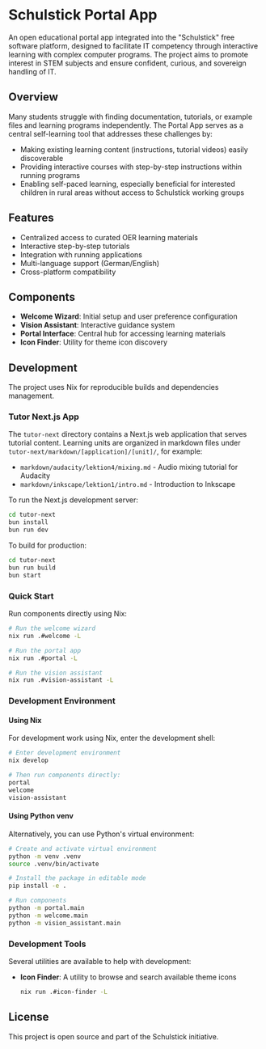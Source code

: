 # Schulstick Portal App

An open educational portal app integrated into the "Schulstick" free software platform, designed to facilitate IT competency through interactive learning with complex computer programs. The project aims to promote interest in STEM subjects and ensure confident, curious, and sovereign handling of IT.

## Overview

Many students struggle with finding documentation, tutorials, or example files and learning programs independently. The Portal App serves as a central self-learning tool that addresses these challenges by:

- Making existing learning content (instructions, tutorial videos) easily discoverable
- Providing interactive courses with step-by-step instructions within running programs
- Enabling self-paced learning, especially beneficial for interested children in rural areas without access to Schulstick working groups

## Features

- Centralized access to curated OER learning materials
- Interactive step-by-step tutorials
- Integration with running applications
- Multi-language support (German/English)
- Cross-platform compatibility

## Components

- **Welcome Wizard**: Initial setup and user preference configuration
- **Vision Assistant**: Interactive guidance system
- **Portal Interface**: Central hub for accessing learning materials
- **Icon Finder**: Utility for theme icon discovery

## Development

The project uses Nix for reproducible builds and dependencies management.

### Tutor Next.js App

The `tutor-next` directory contains a Next.js web application that serves tutorial content. Learning units are organized in markdown files under `tutor-next/markdown/[application]/[unit]/`, for example:

- `markdown/audacity/lektion4/mixing.md` - Audio mixing tutorial for Audacity
- `markdown/inkscape/lektion1/intro.md` - Introduction to Inkscape

To run the Next.js development server:

```bash
cd tutor-next
bun install
bun run dev
```

To build for production:

```bash
cd tutor-next
bun run build
bun start
```

### Quick Start

Run components directly using Nix:

```bash
# Run the welcome wizard
nix run .#welcome -L

# Run the portal app
nix run .#portal -L

# Run the vision assistant
nix run .#vision-assistant -L
```

### Development Environment

#### Using Nix

For development work using Nix, enter the development shell:

```bash
# Enter development environment
nix develop

# Then run components directly:
portal
welcome
vision-assistant
```

#### Using Python venv

Alternatively, you can use Python's virtual environment:

```bash
# Create and activate virtual environment
python -m venv .venv
source .venv/bin/activate

# Install the package in editable mode
pip install -e .

# Run components
python -m portal.main
python -m welcome.main
python -m vision_assistant.main
```

### Development Tools

Several utilities are available to help with development:

- **Icon Finder**: A utility to browse and search available theme icons
  ```bash
  nix run .#icon-finder -L
  ```

## License

This project is open source and part of the Schulstick initiative.
